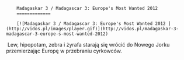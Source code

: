 
        Madagaskar 3 / Madagascar 3: Europe's Most Wanted 2012 
        =============
        
        [![Madagaskar 3 / Madagascar 3: Europe's Most Wanted 2012 ](http://vidos.pl/images/player.gif)](http://vidos.pl/madagaskar-3-madagascar-3-europe-s-most-wanted-2012)
        
        
  Lew, hipopotam, zebra i żyrafa starają się wrócić do Nowego Jorku przemierzając Europę w przebraniu cyrkowców.
    